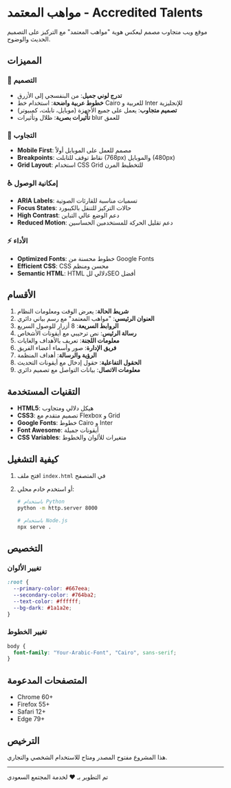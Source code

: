 # مواهب المعتمد - Accredited Talents

موقع ويب متجاوب مصمم ليعكس هوية "مواهب المعتمد" مع التركيز على التصميم الحديث والوضوح.

## المميزات

### 🎨 التصميم

- **تدرج لوني جميل**: من البنفسجي إلى الأزرق
- **خطوط عربية واضحة**: استخدام خط Cairo للعربية و Inter للإنجليزية
- **تصميم متجاوب**: يعمل على جميع الأجهزة (موبايل، تابلت، كمبيوتر)
- **تأثيرات بصرية**: ظلال وتأثيرات blur للعمق

### 📱 التجاوب

- **Mobile First**: مصمم للعمل على الموبايل أولاً
- **Breakpoints**: نقاط توقف للتابلت (768px) والموبايل (480px)
- **Grid Layout**: استخدام CSS Grid للتخطيط المرن

### ♿ إمكانية الوصول

- **ARIA Labels**: تسميات مناسبة للقارئات الصوتية
- **Focus States**: حالات التركيز للتنقل بالكيبورد
- **High Contrast**: دعم الوضع عالي التباين
- **Reduced Motion**: دعم تقليل الحركة للمستخدمين الحساسين

### ⚡ الأداء

- **Optimized Fonts**: خطوط محسنة من Google Fonts
- **Efficient CSS**: CSS محسن ومنظم
- **Semantic HTML**: HTML دلالي للSEO أفضل

## الأقسام

1. **شريط الحالة**: يعرض الوقت ومعلومات النظام
2. **العنوان الرئيسي**: "مواهب المعتمد" مع رسم بياني دائري
3. **الروابط السريعة**: 8 أزرار للوصول السريع
4. **رسالة الرئيس**: نص ترحيبي مع أيقونات الأشخاص
5. **معلومات اللجنة**: تعريف بالأهداف والغايات
6. **فريق الإدارة**: صور وأسماء أعضاء الفريق
7. **الرؤية والرسالة**: أهداف المنظمة
8. **الحقول التفاعلية**: حقول إدخال مع أيقونات التحديث
9. **معلومات الاتصال**: بيانات التواصل مع تصميم دائري

## التقنيات المستخدمة

- **HTML5**: هيكل دلالي ومتجاوب
- **CSS3**: تصميم متقدم مع Flexbox و Grid
- **Google Fonts**: خطوط Cairo و Inter
- **Font Awesome**: أيقونات جميلة
- **CSS Variables**: متغيرات للألوان والخطوط

## كيفية التشغيل

1. افتح ملف `index.html` في المتصفح
2. أو استخدم خادم محلي:

   ```bash
   # باستخدام Python
   python -m http.server 8000

   # باستخدام Node.js
   npx serve .
   ```

## التخصيص

### تغيير الألوان

```css
:root {
  --primary-color: #667eea;
  --secondary-color: #764ba2;
  --text-color: #ffffff;
  --bg-dark: #1a1a2e;
}
```

### تغيير الخطوط

```css
body {
  font-family: "Your-Arabic-Font", "Cairo", sans-serif;
}
```

## المتصفحات المدعومة

- Chrome 60+
- Firefox 55+
- Safari 12+
- Edge 79+

## الترخيص

هذا المشروع مفتوح المصدر ومتاح للاستخدام الشخصي والتجاري.

---

تم التطوير بـ ❤️ لخدمة المجتمع السعودي

